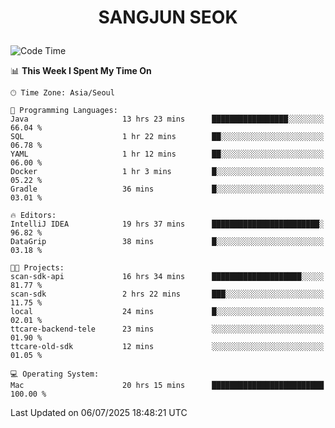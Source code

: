 <h1>
 <p align="center">
   SANGJUN SEOK
 </p>
</h1>

<!--START_SECTION:waka-->
![Code Time](http://img.shields.io/badge/Code%20Time-4%2C469%20hrs%206%20mins-blue)

📊 **This Week I Spent My Time On** 

```text
🕑︎ Time Zone: Asia/Seoul

💬 Programming Languages: 
Java                     13 hrs 23 mins      █████████████████░░░░░░░░   66.04 % 
SQL                      1 hr 22 mins        ██░░░░░░░░░░░░░░░░░░░░░░░   06.78 % 
YAML                     1 hr 12 mins        ██░░░░░░░░░░░░░░░░░░░░░░░   06.00 % 
Docker                   1 hr 3 mins         █░░░░░░░░░░░░░░░░░░░░░░░░   05.22 % 
Gradle                   36 mins             █░░░░░░░░░░░░░░░░░░░░░░░░   03.01 % 

🔥 Editors: 
IntelliJ IDEA            19 hrs 37 mins      ████████████████████████░   96.82 % 
DataGrip                 38 mins             █░░░░░░░░░░░░░░░░░░░░░░░░   03.18 % 

🐱‍💻 Projects: 
scan-sdk-api             16 hrs 34 mins      ████████████████████░░░░░   81.77 % 
scan-sdk                 2 hrs 22 mins       ███░░░░░░░░░░░░░░░░░░░░░░   11.75 % 
local                    24 mins             █░░░░░░░░░░░░░░░░░░░░░░░░   02.01 % 
ttcare-backend-tele      23 mins             ░░░░░░░░░░░░░░░░░░░░░░░░░   01.90 % 
ttcare-old-sdk           12 mins             ░░░░░░░░░░░░░░░░░░░░░░░░░   01.05 % 

💻 Operating System: 
Mac                      20 hrs 15 mins      █████████████████████████   100.00 % 
```


 Last Updated on 06/07/2025 18:48:21 UTC
<!--END_SECTION:waka-->
